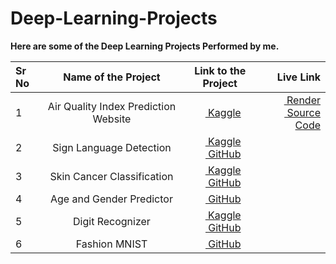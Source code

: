 # Deep-Learning-Projects

**Here are some of the Deep Learning Projects Performed by me.**

<center>

| Sr No |         Name of the Project          |                                                                                                                                                                                              Link to the Project                                                                                                                                                                                              |                                                                                                                                                                                                                                                                                                                                                                         Live Link |
| :---- | :----------------------------------: | :-----------------------------------------------------------------------------------------------------------------------------------------------------------------------------------------------------------------------------------------------------------------------------------------------------------------------------------------------------------------------------------------------------------: | --------------------------------------------------------------------------------------------------------------------------------------------------------------------------------------------------------------------------------------------------------------------------------------------------------------------------------------------------------------------------------: |
| 1     | Air Quality Index Prediction Website |                                                                                                          [<img src="https://avatars.githubusercontent.com/u/1336944?v=4&s=160" style="width:10px; height:10px"> Kaggle](https://www.kaggle.com/code/blamerx/india-air-quality-index-eda-prediction)                                                                                                           | [<img src="https://avatars.githubusercontent.com/u/42682871?s=280&v=4" style="width:10px; height:10px"> Render](https://air-quality-index-prediction-3ur1.onrender.com) <br> [<img src="https://github.githubassets.com/images/modules/logos_page/GitHub-Mark.png" style="width:10px; height:10px"> Source Code](https://github.com/BlamerX/Air-Quality-Index-Prediction-Website) |
| 2     |       Sign Language Detection        | [<img src="https://avatars.githubusercontent.com/u/1336944?v=4&s=160" style="width:10px; height:10px"> Kaggle](https://www.kaggle.com/code/blamerx/sign-language-eda-100-acc) <br> [<img src="https://github.githubassets.com/images/modules/logos_page/GitHub-Mark.png" style="width:10px; height:10px"> GitHub](https://github.com/BlamerX/Deep-Learning-Projects/tree/master/Sign%20Languages%20Detection) |
| 3     |      Skin Cancer Classification      |        [<img src="https://avatars.githubusercontent.com/u/1336944?v=4&s=160" style="width:10px; height:10px"> Kaggle](https://www.kaggle.com/code/blamerx/india-air-quality-index-eda-prediction) <br> [<img src="https://github.githubassets.com/images/modules/logos_page/GitHub-Mark.png" style="width:10px; height:10px"> GitHub](https://github.com/BlamerX/Air-Quality-Index-Prediction-Website)        |
| 4     |       Age and Gender Predictor       |                                                                                         [<img src="https://github.githubassets.com/images/modules/logos_page/GitHub-Mark.png" style="width:10px; height:10px"> GitHub](https://github.com/BlamerX/Deep-Learning-Projects/tree/master/Age%20and%20Gender%20Predictor)                                                                                          |
| 5     |           Digit Recognizer           | [<img src="https://avatars.githubusercontent.com/u/1336944?v=4&s=160" style="width:10px; height:10px"> Kaggle](https://www.kaggle.com/code/blamerx/digit-recognizer-solution-easy-way) <br> [<img src="https://github.githubassets.com/images/modules/logos_page/GitHub-Mark.png" style="width:10px; height:10px"> GitHub](https://github.com/BlamerX/Deep-Learning-Projects/tree/master/Digit%20Recognizer)  |
| 6     |            Fashion MNIST             |                                                                                                 [<img src="https://github.githubassets.com/images/modules/logos_page/GitHub-Mark.png" style="width:10px; height:10px"> GitHub](https://github.com/BlamerX/Deep-Learning-Projects/tree/master/Fashion%20MNIST)                                                                                                 |

</center>
